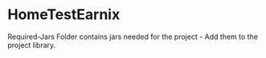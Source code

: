 # HomeTestEarnix

Required-Jars Folder contains jars needed for the project - Add them to the project library.
